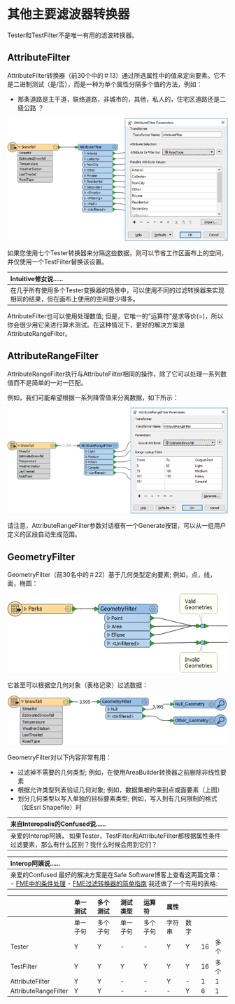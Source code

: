# 其他主要滤波器转换器

Tester和TestFilter不是唯一有用的滤波转换器。

## AttributeFilter

AttributeFilter转换器（前30个中的＃13）通过所选属性中的值来定向要素。它不是二进制测试（是/否），而是一种为单个属性分隔多个值的方法，例如：

* 那条道路是主干道，联络道路，非城市的，其他，私人的，住宅区道路还是二级公路 ？

[![](../../.gitbook/assets/img4.044.attributefilterexample.png)](https://github.com/safesoftware/FMETraining/blob/Desktop-Basic-2018/DesktopBasic4Transformers/Images/Img4.044.AttributeFilterExample.png)

如果您使用七个Tester转换器来分隔这些数据，则可以节省工作区画布上的空间，并仅使用一个TestFilter替换该设置。

|  Intuitive修女说...... |
| :--- |
|  在几乎所有使用多个Tester变换器的场景中，可以使用不同的过滤转换器来实现相同的结果，但在画布上使用的空间要少得多。 |

AttributeFilter也可以使用处理数值; 但是，它唯一的“运算符”是求等价\(=\)，所以你会很少用它来进行算术测试。在这种情况下，更好的解决方案是AttributeRangeFilter。

## AttributeRangeFilter

AttributeRangeFilter执行与AttributeFilter相同的操作，除了它可以处理一系列数值而不是简单的一对一匹配。

例如，我们可能希望根据一系列降雪值来分离数据，如下所示：

[![](../../.gitbook/assets/img4.045.attributerangefilterexample.png)](https://github.com/safesoftware/FMETraining/blob/Desktop-Basic-2018/DesktopBasic4Transformers/Images/Img4.045.AttributeRangeFilterExample.png)

请注意，AttributeRangeFilter参数对话框有一个Generate按钮，可以从一组用户定义的区段自动生成范围。

## GeometryFilter

GeometryFilter（前30名中的＃22）基于几何类型定向要素; 例如，点，线，面，椭圆：

[![](../../.gitbook/assets/img4.046.geometryfilterexample.png)](https://github.com/safesoftware/FMETraining/blob/Desktop-Basic-2018/DesktopBasic4Transformers/Images/Img4.046.GeometryFilterExample.png)

它甚至可以根据空几何对象（表格记录）过滤数据：

[![](../../.gitbook/assets/img4.047.geometryfilterexample2.png)](https://github.com/safesoftware/FMETraining/blob/Desktop-Basic-2018/DesktopBasic4Transformers/Images/Img4.047.GeometryFilterExample2.png)

GeometryFilter对以下内容非常有用：

* 过滤掉不需要的几何类型; 例如，在使用AreaBuilder转换器之前删除非线性要素
* 根据允许类型列表验证几何对象; 例如，数据集被约束到点或面要素（上图）
* 划分几何类型以写入单独的目标要素类型; 例如，写入到有几何限制的格式（如Esri Shapefile）时

|  来自Interopolis的Confused说...... |
| :--- |
|  亲爱的Interop阿姨， 如果Tester，TestFilter和AttributeFilter都根据属性条件过滤要素，那么有什么区别？我什么时候会用到它们？ |

|  Interop阿姨说...... |
| :--- |
|  亲爱的Confused 最好的解决方案是在Safe Software博客上查看这两篇文章： - [FME中的条件处理](https://blog.safe.com/2013/03/fmeevangelist113/)  - [FME过滤转换器的简单指南](https://blog.safe.com/2015/05/fmeevangelist133/) 我还做了一个有用的表格: |

|  | 单一测试 | 多个测试 | 测试类型 | 运算符 | 属性 |  |  |  |
| :--- | :--- | :--- | :--- | :--- | :--- | :--- | :--- | :--- |
|  | 单一 子句 | 多个 子句 | 单一 子句 | 多个 子句 | 字符串 | 数字 |  |  |
| Tester | Y | Y | - | - | Y | Y | 16 | 多个 |
| TestFilter | Y | Y | Y | Y | Y | Y | 16 | 多个 |
| AttributeFilter | Y | Y | - | - | Y | - | 1 | 1 |
| AttributeRangeFilter | Y | Y | - | - | - | Y | 6 | 1 |

